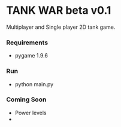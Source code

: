 # TANK WAR beta v0.1

Multiplayer and Single player 2D tank game.

### Requirements
- pygame 1.9.6

### Run
- python main.py

### Coming Soon
- Power levels
- 
